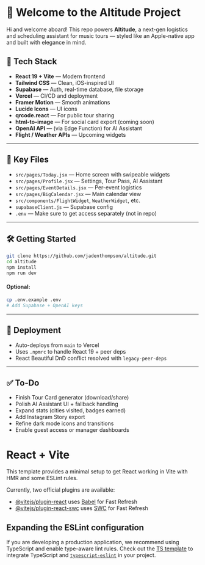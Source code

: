 # 👋 Welcome to the Altitude Project

Hi and welcome aboard! This repo powers **Altitude**, a next-gen logistics and scheduling assistant for music tours — styled like an Apple-native app and built with elegance in mind.

## 🧰 Tech Stack

- **React 19 + Vite** — Modern frontend
- **Tailwind CSS** — Clean, iOS-inspired UI
- **Supabase** — Auth, real-time database, file storage
- **Vercel** — CI/CD and deployment
- **Framer Motion** — Smooth animations
- **Lucide Icons** — UI icons
- **qrcode.react** — For public tour sharing
- **html-to-image** — For social card export (coming soon)
- **OpenAI API** — (via Edge Function) for AI Assistant
- **Flight / Weather APIs** — Upcoming widgets

---

## 📁 Key Files

- `src/pages/Today.jsx` — Home screen with swipeable widgets
- `src/pages/Profile.jsx` — Settings, Tour Pass, AI Assistant
- `src/pages/EventDetails.jsx` — Per-event logistics
- `src/pages/BigCalendar.jsx` — Main calendar view
- `src/components/FlightWidget`, `WeatherWidget`, etc.
- `supabaseClient.js` — Supabase config
- `.env` — Make sure to get access separately (not in repo)

---

## 🛠 Getting Started

```bash
git clone https://github.com/jadenthompson/altitude.git
cd altitude
npm install
npm run dev
```

#### Optional:
```bash
cp .env.example .env
# Add Supabase + OpenAI keys
```

---

## 🔐 Deployment

- Auto-deploys from `main` to Vercel
- Uses `.npmrc` to handle React 19 + peer deps
- React Beautiful DnD conflict resolved with `legacy-peer-deps`

---

## ✅ To-Do

- Finish Tour Card generator (download/share)
- Polish AI Assistant UI + fallback handling
- Expand stats (cities visited, badges earned)
- Add Instagram Story export
- Refine dark mode icons and transitions
- Enable guest access or manager dashboards
# React + Vite

This template provides a minimal setup to get React working in Vite with HMR and some ESLint rules.

Currently, two official plugins are available:

- [@vitejs/plugin-react](https://github.com/vitejs/vite-plugin-react/blob/main/packages/plugin-react/README.md) uses [Babel](https://babeljs.io/) for Fast Refresh
- [@vitejs/plugin-react-swc](https://github.com/vitejs/vite-plugin-react-swc) uses [SWC](https://swc.rs/) for Fast Refresh

## Expanding the ESLint configuration

If you are developing a production application, we recommend using TypeScript and enable type-aware lint rules. Check out the [TS template](https://github.com/vitejs/vite/tree/main/packages/create-vite/template-react-ts) to integrate TypeScript and [`typescript-eslint`](https://typescript-eslint.io) in your project.

